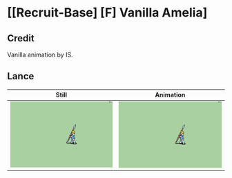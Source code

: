 # [\[Recruit-Base\] \[F\] Vanilla Amelia]

## Credit

Vanilla animation by IS.
	
## Lance

| Still | Animation |
| :---: | :-------: |
| ![Lance still](./Lance_000.png) | ![Lance animation](./Lance.gif) |
